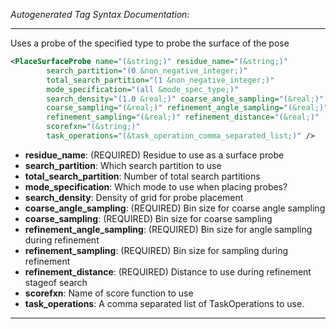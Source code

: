 <!-- THIS IS AN AUTOGENERATED FILE: Don't edit it directly, instead change the schema definition in the code itself. -->

_Autogenerated Tag Syntax Documentation:_

---
Uses a probe of the specified type to probe the surface of the pose

```xml
<PlaceSurfaceProbe name="(&string;)" residue_name="(&string;)"
        search_partition="(0 &non_negative_integer;)"
        total_search_partition="(1 &non_negative_integer;)"
        mode_specification="(all &mode_spec_type;)"
        search_density="(1.0 &real;)" coarse_angle_sampling="(&real;)"
        coarse_sampling="(&real;)" refinement_angle_sampling="(&real;)"
        refinement_sampling="(&real;)" refinement_distance="(&real;)"
        scorefxn="(&string;)"
        task_operations="(&task_operation_comma_separated_list;)" />
```

-   **residue_name**: (REQUIRED) Residue to use as a surface probe
-   **search_partition**: Which search partition to use
-   **total_search_partition**: Number of total search partitions
-   **mode_specification**: Which mode to use when placing probes?
-   **search_density**: Density of grid for probe placement
-   **coarse_angle_sampling**: (REQUIRED) Bin size for coarse angle sampling
-   **coarse_sampling**: (REQUIRED) Bin size for coarse sampling
-   **refinement_angle_sampling**: (REQUIRED) Bin size for angle sampling during refinement
-   **refinement_sampling**: (REQUIRED) Bin size for sampling during refinement
-   **refinement_distance**: (REQUIRED) Distance to use during refinement stageof search
-   **scorefxn**: Name of score function to use
-   **task_operations**: A comma separated list of TaskOperations to use.

---
